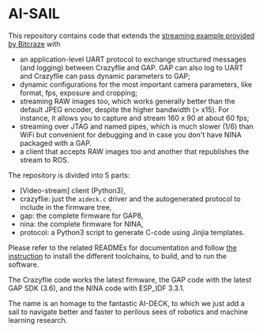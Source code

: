 AI-SAIL
=======

This repository contains code that extends the [streaming example provided by Bitcraze](https://github.com/bitcraze/AIdeck_examples) with
  - an application-level UART protocol to exchange structured messages (and logging) between Crazyflie and GAP. GAP can also log to UART and Crazyflie can pass dynamic parameters to GAP;
  - dynamic configurations for the most important camera parameters, like format, fps, exposure and cropping;
  - streaming RAW images too, which works generally better than the default JPEG encoder, despite the higher bandwidth (> x15). For instance, it allows you to capture and stream 160 x 90 at about 60 fps;
  - streaming over JTAG and named pipes, which is much slower (1/6) than WiFi but convenient for debugging and in case you don't have NINA packaged with a GAP.
  - a client that accepts RAW images too and another that republishes the stream to ROS.

The repository is divided into 5 parts:
- [Video-stream] client (Python3),
- crazyflie: just the `aideck.c` driver and the autogenerated protocol to include in the firmware tree,
- gap: the complete firmware for GAP8,
- nina: the complete firmware for NINA,
- protocol: a Python3 script to generate C-code using Jinjia templates.

Please refer to the related READMEs for documentation and follow [the instruction](https://github.com/bitcraze/AIdeck_examples) to install the different toolchains, to build, and to run the software.

The Crazyflie code works the latest firmware, the GAP code with the latest GAP SDK (3.6), and the NINA code with ESP_IDF 3.3.1.


The name is an homage to the fantastic AI-DECK, to which we just add a sail to navigate better and faster to perilous sees of robotics and machine learning research.
